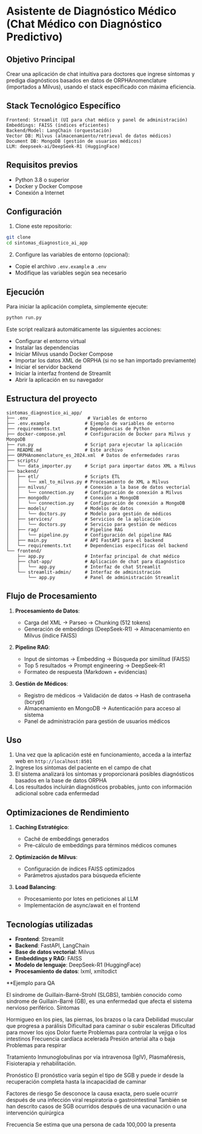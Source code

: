 # Asistente de Diagnóstico Médico (Chat Médico con Diagnóstico Predictivo)

## Objetivo Principal

Crear una aplicación de chat intuitiva para doctores que ingrese síntomas y prediga diagnósticos basados en datos de ORPHAnomenclature (importados a Milvus), usando el stack especificado con máxima eficiencia.

## Stack Tecnológico Específico
```
Frontend: Streamlit (UI para chat médico y panel de administración)
Embeddings: FAISS (índices eficientes)
Backend/Model: LangChain (orquestación)
Vector DB: Milvus (almacenamiento/retrieval de datos médicos)
Document DB: MongoDB (gestión de usuarios médicos)
LLM: deepseek-ai/DeepSeek-R1 (HuggingFace)
```

## Requisitos previos

- Python 3.8 o superior
- Docker y Docker Compose
- Conexión a Internet

## Configuración

1. Clone este repositorio:

```bash
git clone
cd sintomas_diagnostico_ai_app
```

2. Configure las variables de entorno (opcional):
- Copie el archivo `.env.example` a `.env`
- Modifique las variables según sea necesario

## Ejecución

Para iniciar la aplicación completa, simplemente ejecute:

```bash
python run.py
```

Este script realizará automáticamente las siguientes acciones:
- Configurar el entorno virtual
- Instalar las dependencias
- Iniciar Milvus usando Docker Compose
- Importar los datos XML de ORPHA (si no se han importado previamente)
- Iniciar el servidor backend
- Iniciar la interfaz frontend de Streamlit
- Abrir la aplicación en su navegador

## Estructura del proyecto

```
sintomas_diagnostico_ai_app/
├── .env                      # Variables de entorno
├── .env.example             # Ejemplo de variables de entorno
├── requirements.txt         # Dependencias de Python
├── docker-compose.yml       # Configuración de Docker para Milvus y MongoDB
├── run.py                   # Script para ejecutar la aplicación
├── README.md                # Este archivo
├── ORPHAnomenclature_es_2024.xml  # Datos de enfermedades raras
├── scripts/
│   └── data_importer.py     # Script para importar datos XML a Milvus
├── backend/
│   ├── etl/                 # Scripts ETL
│   │   └── xml_to_milvus.py # Procesamiento de XML a Milvus
│   ├── milvus/              # Conexión a la base de datos vectorial
│   │   └── connection.py    # Configuración de conexión a Milvus
│   ├── mongodb/             # Conexión a MongoDB
│   │   └── connection.py    # Configuración de conexión a MongoDB
│   ├── models/              # Modelos de datos
│   │   └── doctors.py       # Modelo para gestión de médicos
│   ├── services/            # Servicios de la aplicación
│   │   └── doctors.py       # Servicio para gestión de médicos
│   ├── rag/                 # Pipeline RAG
│   │   └── pipeline.py      # Configuración del pipeline RAG
│   ├── main.py              # API FastAPI para el backend
│   └── requirements.txt     # Dependencias específicas del backend
└── frontend/
    ├── app.py               # Interfaz principal de chat médico
    ├── chat-app/            # Aplicación de chat para diagnóstico
    │   └── app.py           # Interfaz de chat Streamlit
    └── streamlit-admin/     # Interfaz de administración
        └── app.py           # Panel de administración Streamlit
```

## Flujo de Procesamiento

1. **Procesamiento de Datos**:
   - Carga del XML → Parseo → Chunking (512 tokens)
   - Generación de embeddings (DeepSeek-R1) → Almacenamiento en Milvus (índice FAISS)

2. **Pipeline RAG**:
   - Input de síntomas → Embedding → Búsqueda por similitud (FAISS)
   - Top 5 resultados → Prompt engineering → DeepSeek-R1
   - Formateo de respuesta (Markdown + evidencias)

3. **Gestión de Médicos**:
   - Registro de médicos → Validación de datos → Hash de contraseña (bcrypt)
   - Almacenamiento en MongoDB → Autenticación para acceso al sistema
   - Panel de administración para gestión de usuarios médicos

## Uso

1. Una vez que la aplicación esté en funcionamiento, acceda a la interfaz web en `http://localhost:8501`
2. Ingrese los síntomas del paciente en el campo de chat
3. El sistema analizará los síntomas y proporcionará posibles diagnósticos basados en la base de datos ORPHA
4. Los resultados incluirán diagnósticos probables, junto con información adicional sobre cada enfermedad

## Optimizaciones de Rendimiento

1. **Caching Estratégico**:
   - Caché de embeddings generados
   - Pre-cálculo de embeddings para términos médicos comunes

2. **Optimización de Milvus**:
   - Configuración de índices FAISS optimizados
   - Parámetros ajustados para búsqueda eficiente

3. **Load Balancing**:
   - Procesamiento por lotes en peticiones al LLM
   - Implementación de async/await en el frontend

## Tecnologías utilizadas

- **Frontend**: Streamlit
- **Backend**: FastAPI, LangChain
- **Base de datos vectorial**: Milvus
- **Embeddings y RAG**: FAISS
- **Modelo de lenguaje**: DeepSeek-R1 (HuggingFace)
- **Procesamiento de datos**: lxml, xmltodict






**Ejemplo para QA

El síndrome de Guillain-Barré-Strohl (SLGBS), también conocido como síndrome de Guillain-Barré (GB), es una enfermedad que afecta el sistema nervioso periférico. 
Síntomas 

Hormigueo en los pies, las piernas, los brazos o la cara
Debilidad muscular que progresa a parálisis
Dificultad para caminar o subir escaleras
Dificultad para mover los ojos
Dolor fuerte
Problemas para controlar la vejiga o los intestinos
Frecuencia cardíaca acelerada
Presión arterial alta o baja
Problemas para respirar

Tratamiento Inmunoglobulinas por vía intravenosa (IgIV), Plasmaféresis, Fisioterapia y rehabilitación. 

Pronóstico 
El pronóstico varía según el tipo de SGB y puede ir desde la recuperación completa hasta la incapacidad de caminar

Factores de riesgo
Se desconoce la causa exacta, pero suele ocurrir después de una infección viral respiratoria o gastrointestinal 
También se han descrito casos de SGB ocurridos después de una vacunación o una intervención quirúrgica 

Frecuencia 
Se estima que una persona de cada 100,000 la presenta